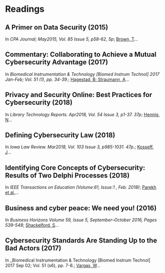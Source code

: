 # Readings

## A Primer on Data Security (2015)

In _CPA Journal; May2015, Vol. 85 Issue 5, p58-62, 5p_; [Brown, T](Primer_on_DataSecurity.pdf)...

## Commentary: Collaborating to Achieve a Mutual Cybersecurity Advantage (2017)

In _Biomedical Instrumentation & Technology [Biomed Instrum Technol] 2017 Jan-Feb; Vol. 51 (1), pp. 34-39._; [Hagestad, B; Straumann, A](MutualSecurityAdvantage.pdf)...

## Privacy and Security Online: Best Practices for Cybersecurity (2018)

In _Library Technology Reports. Apr2018, Vol. 54 Issue 3, p1-37. 37p_; [Hennig, N](PrivacyOnline.pdf)...

## Defining Cybersecurity Law (2018)

In _Iowa Law Review. Mar2018, Vol. 103 Issue 3, p985-1031. 47p._; [Kosseff, J](CybersecurityLaw.pdf)...

## Identifying Core Concepts of Cybersecurity: Results of Two Delphi Processes (2018)

In _IEEE Transactions on Education (Volume:61, Issue:1 , Feb. 2018)_; [Parekh et al.](CoreConcepts.pdf)...

## Business and cyber peace: We need you! (2016)

In _Business Horizons Volume 59, Issue 5, September–October 2016, Pages 539-548_; [Shackelford, S](Business_CyberPeace.pdf)...

## Cybersecurity Standards Are Standing Up to the Bad Actors (2017)

In _Biomedical Instrumentation & Technology [Biomed Instrum Technol] 2017 Sep 02; Vol. 51 (s6), pp. 7-8.; [Vargas, W](SecurityStandards.pdf)...

## 